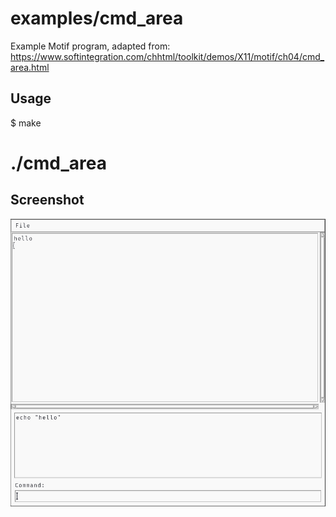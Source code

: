 # examples/cmd_area

Example Motif program, adapted from:
https://www.softintegration.com/chhtml/toolkit/demos/X11/motif/ch04/cmd_area.html

## Usage

$ make
# ./cmd_area

## Screenshot

![Screenshot](screenshot.jpg?raw=true)
